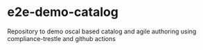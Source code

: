 # e2e-demo-catalog
Repository to demo oscal based catalog and agile authoring using compliance-trestle and github actions
